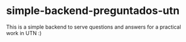 # simple-backend-preguntados-utn
This is a simple backend to serve questions and answers for a practical work in UTN :)
